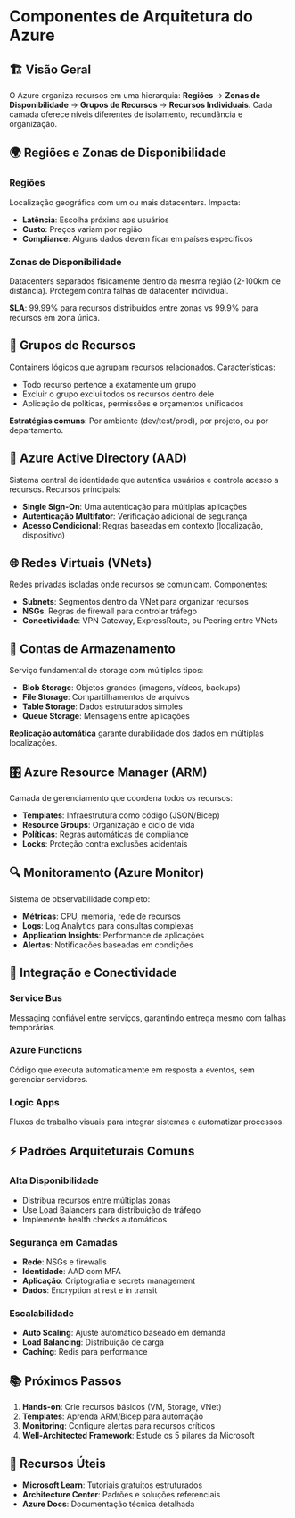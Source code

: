 # Componentes de Arquitetura do Azure

## 🏗️ Visão Geral

O Azure organiza recursos em uma hierarquia: **Regiões** → **Zonas de Disponibilidade** → **Grupos de Recursos** → **Recursos Individuais**. Cada camada oferece níveis diferentes de isolamento, redundância e organização.

## 🌍 Regiões e Zonas de Disponibilidade

### Regiões
Localização geográfica com um ou mais datacenters. Impacta:
- **Latência**: Escolha próxima aos usuários
- **Custo**: Preços variam por região
- **Compliance**: Alguns dados devem ficar em países específicos

### Zonas de Disponibilidade
Datacenters separados fisicamente dentro da mesma região (2-100km de distância). Protegem contra falhas de datacenter individual.

**SLA**: 99.99% para recursos distribuídos entre zonas vs 99.9% para recursos em zona única.

## 📁 Grupos de Recursos

Containers lógicos que agrupam recursos relacionados. Características:
- Todo recurso pertence a exatamente um grupo
- Excluir o grupo exclui todos os recursos dentro dele
- Aplicação de políticas, permissões e orçamentos unificados

**Estratégias comuns**: Por ambiente (dev/test/prod), por projeto, ou por departamento.

## 🔐 Azure Active Directory (AAD)

Sistema central de identidade que autentica usuários e controla acesso a recursos. Recursos principais:
- **Single Sign-On**: Uma autenticação para múltiplas aplicações
- **Autenticação Multifator**: Verificação adicional de segurança
- **Acesso Condicional**: Regras baseadas em contexto (localização, dispositivo)

## 🌐 Redes Virtuais (VNets)

Redes privadas isoladas onde recursos se comunicam. Componentes:
- **Subnets**: Segmentos dentro da VNet para organizar recursos
- **NSGs**: Regras de firewall para controlar tráfego
- **Conectividade**: VPN Gateway, ExpressRoute, ou Peering entre VNets

## 💾 Contas de Armazenamento

Serviço fundamental de storage com múltiplos tipos:
- **Blob Storage**: Objetos grandes (imagens, vídeos, backups)
- **File Storage**: Compartilhamentos de arquivos
- **Table Storage**: Dados estruturados simples
- **Queue Storage**: Mensagens entre aplicações

**Replicação automática** garante durabilidade dos dados em múltiplas localizações.

## 🎛️ Azure Resource Manager (ARM)

Camada de gerenciamento que coordena todos os recursos:
- **Templates**: Infraestrutura como código (JSON/Bicep)
- **Resource Groups**: Organização e ciclo de vida
- **Políticas**: Regras automáticas de compliance
- **Locks**: Proteção contra exclusões acidentais

## 🔍 Monitoramento (Azure Monitor)

Sistema de observabilidade completo:
- **Métricas**: CPU, memória, rede de recursos
- **Logs**: Log Analytics para consultas complexas
- **Application Insights**: Performance de aplicações
- **Alertas**: Notificações baseadas em condições

## 🔗 Integração e Conectividade

### Service Bus
Messaging confiável entre serviços, garantindo entrega mesmo com falhas temporárias.

### Azure Functions
Código que executa automaticamente em resposta a eventos, sem gerenciar servidores.

### Logic Apps
Fluxos de trabalho visuais para integrar sistemas e automatizar processos.

## ⚡ Padrões Arquiteturais Comuns

### Alta Disponibilidade
- Distribua recursos entre múltiplas zonas
- Use Load Balancers para distribuição de tráfego
- Implemente health checks automáticos

### Segurança em Camadas
- **Rede**: NSGs e firewalls
- **Identidade**: AAD com MFA
- **Aplicação**: Criptografia e secrets management
- **Dados**: Encryption at rest e in transit

### Escalabilidade
- **Auto Scaling**: Ajuste automático baseado em demanda
- **Load Balancing**: Distribuição de carga
- **Caching**: Redis para performance

## 📚 Próximos Passos

1. **Hands-on**: Crie recursos básicos (VM, Storage, VNet)
2. **Templates**: Aprenda ARM/Bicep para automação
3. **Monitoring**: Configure alertas para recursos críticos
4. **Well-Architected Framework**: Estude os 5 pilares da Microsoft

## 🔗 Recursos Úteis

- **Microsoft Learn**: Tutoriais gratuitos estruturados
- **Architecture Center**: Padrões e soluções referenciais
- **Azure Docs**: Documentação técnica detalhada
